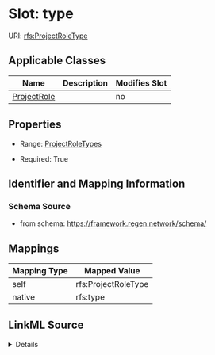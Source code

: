 

# Slot: type

URI: [rfs:ProjectRoleType](https://framework.regen.network/schema/ProjectRoleType)



<!-- no inheritance hierarchy -->





## Applicable Classes

| Name | Description | Modifies Slot |
| --- | --- | --- |
| [ProjectRole](ProjectRole.md) |  |  no  |







## Properties

* Range: [ProjectRoleTypes](ProjectRoleTypes.md)

* Required: True





## Identifier and Mapping Information







### Schema Source


* from schema: https://framework.regen.network/schema/




## Mappings

| Mapping Type | Mapped Value |
| ---  | ---  |
| self | rfs:ProjectRoleType |
| native | rfs:type |




## LinkML Source

<details>
```yaml
name: type
from_schema: https://framework.regen.network/schema/
rank: 1000
slot_uri: rfs:ProjectRoleType
alias: type
owner: ProjectRole
domain_of:
- ProjectRole
range: ProjectRoleTypes
required: true

```
</details>